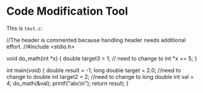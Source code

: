# Code Modification Tool

This is `test.c`:

//The header is commented because handling header needs additional effort.
//#include <stdio.h>

void do_math(int *x) {
  double target3 = 1; // need to change to int
  *x += 5;
}

int main(void) {
  double result = -1;
  long double target = 2.0;  //need to change to double
  int target2 = 2; //need to change to long double
  int val = 4;
  do_math(&val);
  printf("abc\n");
  return result;
}
